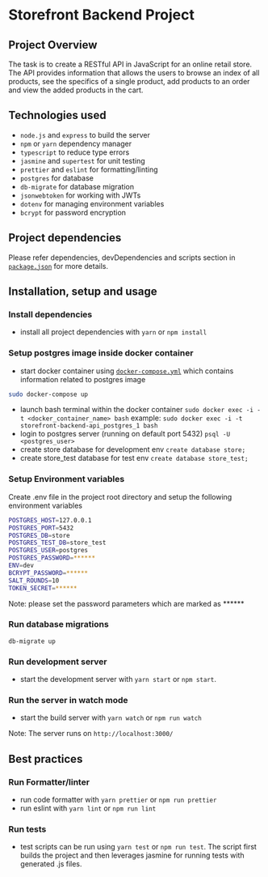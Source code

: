 # Storefront Backend Project

## Project Overview
The task is to create a RESTful API in JavaScript for an online retail store. The API provides information that allows the users to browse an index of all products, see the specifics of a single product, add products to an order and view the added products in the cart.
## Technologies used
* `node.js` and `express` to build the server
* `npm` or `yarn` dependency manager
* `typescript` to reduce type errors
* `jasmine` and `supertest` for unit testing
* `prettier` and `eslint` for formatting/linting
* `postgres` for database
* `db-migrate` for database migration
* `jsonwebtoken` for working with JWTs
* `dotenv` for managing environment variables
* `bcrypt` for password encryption
## Project dependencies
Please refer dependencies, devDependencies and scripts section in [`package.json`](package.json) for more details.
## Installation, setup and usage
### Install dependencies
* install all project dependencies with `yarn` or `npm install`
### Setup postgres image inside docker container
- start docker container using [`docker-compose.yml`](docker-compose.yml) which contains information related to postgres image
```bash
sudo docker-compose up
```
- launch bash terminal within the docker container
`sudo docker exec -i -t <docker_container_name> bash`
example: `sudo docker exec -i -t storefront-backend-api_postgres_1 bash`
- login to postgres server (running on default port 5432)
`psql -U <postgres_user>`
- create store database for development env
`create database store;`
- create store_test database for test env
`create database store_test;`

### Setup Environment variables
Create .env file in the project root directory and setup the following environment variables
```bash
POSTGRES_HOST=127.0.0.1
POSTGRES_PORT=5432
POSTGRES_DB=store
POSTGRES_TEST_DB=store_test
POSTGRES_USER=postgres
POSTGRES_PASSWORD=******
ENV=dev
BCRYPT_PASSWORD=******
SALT_ROUNDS=10
TOKEN_SECRET=******
```

Note: please set the password parameters which are marked as ******

### Run database migrations
`db-migrate up`
### Run development server
* start the development server with `yarn start` or `npm start`.
### Run the server in watch mode
* start the build server with `yarn watch` or `npm run watch`

Note: The server runs on `http://localhost:3000/`

## Best practices
### Run Formatter/linter
* run code formatter with `yarn prettier` or `npm run prettier`
* run eslint with `yarn lint` or `npm run lint`
### Run tests
* test scripts can be run using `yarn test` or `npm run test`. The script first builds the project and then leverages jasmine for running tests with generated .js files.







